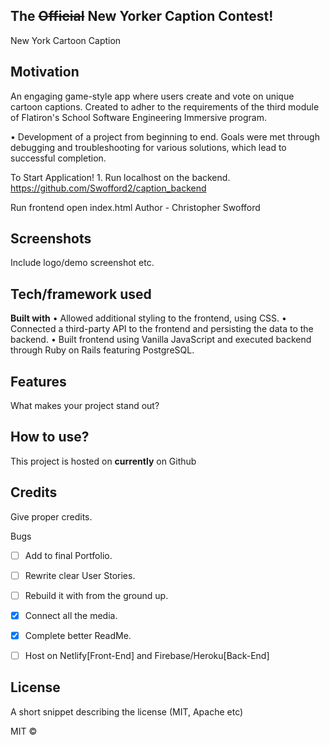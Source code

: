 ## The ~~Official~~ New Yorker Caption Contest!
New York Cartoon Caption

## Motivation
An engaging game-style app where users create and vote on unique cartoon captions.
Created to adher to the requirements of the third module of Flatiron's School Software Engineering Immersive program.



• Development of a project from beginning to end. Goals were met through debugging and troubleshooting for various solutions, which lead to successful completion.

To Start Application! 1. Run localhost on the backend. https://github.com/Swofford2/caption_backend

Run frontend open index.html
Author - Christopher Swofford
 
## Screenshots
Include logo/demo screenshot etc.

## Tech/framework used
<b>Built with</b>
• Allowed additional styling to the frontend, using CSS.
• Connected a third-party API to the frontend and persisting the data to the backend.
• Built frontend using Vanilla JavaScript and executed backend through Ruby on Rails featuring PostgreSQL.

## Features
What makes your project stand out?


## How to use?
This project is hosted on <b>currently</b> on Github


## Credits
Give proper credits. 



Bugs
- [ ] Add to final Portfolio.
- [ ] Rewrite clear User Stories.
- [ ] Rebuild it with from the ground up.
- [x] Connect all the media.
- [x] Complete better ReadMe.
- [ ] Host on Netlify[Front-End] and Firebase/Heroku[Back-End]


## License
A short snippet describing the license (MIT, Apache etc)

MIT © 
